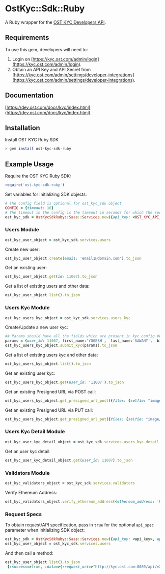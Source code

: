 # OstKyc::Sdk::Ruby

A Ruby wrapper for the [OST KYC Developers API](https://dev.ost.com/docs/kyc/index.html).

## Requirements

To use this gem, developers will need to:
1. Login on [https://kyc.ost.com/admin/login](https://kyc.ost.com/admin/login).
2. Obtain an API Key and API Secret from [https://kyc.ost.com/admin/settings/developer-integrations](https://kyc.ost.com/admin/settings/developer-integrations).

## Documentation

[https://dev.ost.com/docs/kyc/index.html](https://dev.ost.com/docs/kyc/index.html)

## Installation

Install OST KYC Ruby SDK

```bash
> gem install ost-kyc-sdk-ruby
```

## Example Usage

Require the OST KYC Ruby SDK:

```ruby
require('ost-kyc-sdk-ruby')
```

Set variables for initializing SDK objects:

```ruby
# The config field is optional for ost_kyc_sdk object
CONFIG = {timeout: 10}
# The timeout in the config is the timeout in seconds for which the socket connection will remain open
ost_kyc_sdk = OstKycSdkRuby::Saas::Services.new({api_key: <OST_KYC_API_KEY>, api_secret: <OST_KYC_API_SECRET>, api_base_url: <OST_KYC_API_ENDPOINT>, config: <CONFIG>})
```

### Users Module

```ruby
ost_kyc_user_object = ost_kyc_sdk.services.users
```

Create new user:

```ruby
ost_kyc_user_object.create(email: 'email1@domain.com').to_json
```

Get an existing user:

```ruby
ost_kyc_user_object.get(id: 11007).to_json
```

Get a list of existing users and other data:

```ruby
ost_kyc_user_object.list().to_json
```

### Users Kyc Module

```ruby
ost_kyc_users_kyc_object = ost_kyc_sdk.services.users_kyc
```

Create/Update a new user kyc:

```ruby
## Params should have all the fields which are present in kyc config ##
params = {user_id: 11007, first_name:'YOGESH',  last_name:'SAWANT',  birthdate:'29/07/1992', country:'INDIA', nationality:'INDIAN', document_id_number:'ABCD123', document_id_file_path:'10/i/4ae058629d4b384edcda8decdfbf0dd1', selfie_file_path:'10/i/4ae058629d4b384edcda8decdfbf0dd2', ethereum_address:'0x04d39e0b112c20917868ffd5c42372ecc5df577b',estimated_participation_amount:'1.2',residence_proof_file_path:'10/i/4ae058629d4b384edcda8decdfbf0dd3',investor_proof_files_path: ['10/i/4ae058629d4b384edcda8decdfbf0da1', '10/i/4ae058629d4b384edcda8decdfbf0da2'], city:'pune',street_address:'hadapsar',postal_code:'411028',state:'maharashtra'}
ost_kyc_users_kyc_object.submit_kyc(params).to_json
```

Get a list of existing users kyc and other data:

```ruby
ost_kyc_users_kyc_object.list().to_json
```

Get an existing user kyc:

```ruby
ost_kyc_users_kyc_object.get(user_id: '11007').to_json
```

Get an existing Presigned URL via POST call:

```ruby
ost_kyc_users_kyc_object.get_presigned_url_post({files: {selfie: "image/jpeg"}}).to_json
```

Get an existing Presigned URL via PUT call:

```ruby
ost_kyc_users_kyc_object.get_presigned_url_put({files: {selfie: "image/jpeg"}}).to_json
```

### Users Kyc Detail Module

```ruby
ost_kyc_user_kyc_detail_object = ost_kyc_sdk.services.users_kyc_detail
```

Get an user kyc detail:

```ruby
ost_kyc_user_kyc_detail_object.get(user_id: 11007).to_json
```

### Validators Module

```ruby
ost_kyc_validators_object = ost_kyc_sdk.services.validators
```

Verify Ethereum Address:

```ruby
ost_kyc_validators_object.verify_ethereum_address({ethereum_address: '0x7f2ED21D1702057C7d9f163cB7e5458FA2B6B7c4'}).to_json
```

### Request Specs

To obtain request/API specification, pass in `true` for the optional `api_spec` parameter when initializing SDK object:

```ruby
ost_kyc_sdk = OstKycSdkRuby::Saas::Services.new({api_key: <api_key>, api_secret: <api_secret>, api_base_url: <api_base_url>, api_spec: true})
ost_kyc_user_object = ost_kyc_sdk.services.users
```

And then call a method:

```ruby
ost_kyc_user_object.list().to_json
 {:success=>true, :data=>{:request_uri=>"http://kyc.ost.com:8080/api/v2/users", :request_type=>"GET", :request_params=>"request_timestamp=1542027534&signature=7d61d9494040858ff656a8e9361a3b5990ae969a30d123386069e58290f8e465&api_key=28ad8ebb00c8469e1e32156849e94b3f&page_number=1&order=asc&page_size=3"}}
 ```